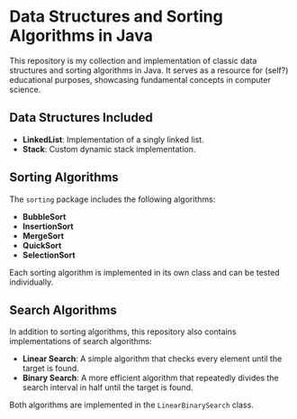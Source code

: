 # Data Structures and Sorting Algorithms in Java

This repository is my collection and implementation of classic data structures and sorting algorithms in Java. It serves as a resource for (self?) educational purposes, showcasing fundamental concepts in computer science.

## Data Structures Included

- **LinkedList**: Implementation of a singly linked list.
- **Stack**: Custom dynamic stack implementation.

## Sorting Algorithms

The `sorting` package includes the following algorithms:

- **BubbleSort**
- **InsertionSort**
- **MergeSort**
- **QuickSort**
- **SelectionSort**

Each sorting algorithm is implemented in its own class and can be tested individually.

## Search Algorithms

In addition to sorting algorithms, this repository also contains implementations of search algorithms:

- **Linear Search**: A simple algorithm that checks every element until the target is found.
- **Binary Search**: A more efficient algorithm that repeatedly divides the search interval in half until the target is found.

Both algorithms are implemented in the `LinearBinarySearch` class.
